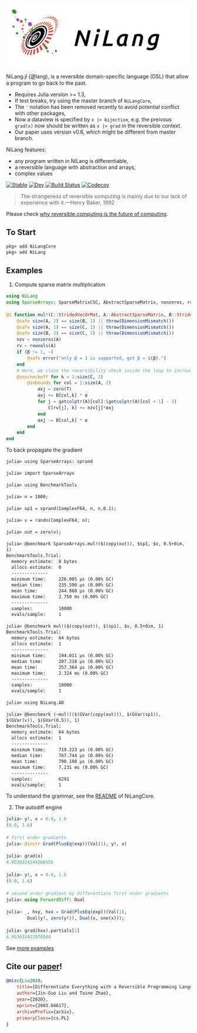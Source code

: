 
<img src="docs/src/asset/logo3.png" width=500px/>

NiLang.jl (逆lang), is a reversible domain-specific language (DSL) that allow a program to go back to the past.

* Requires Julia version >= 1.3,
* If test breaks, try using the master branch of `NiLangCore`,
* The `'` notation has been removed recently to avoid potential conflict with other packages,
* Now a dataview is specified by `x |> bijection`, e.g. the preivous `grad(x)` now should be written as `x |> grad` in the reversible context.
* Our paper uses version v0.6, which might be different from master branch.


NiLang features:

* any program written in NiLang is differentiable,
* a reversible language with abstraction and arrays,
* complex values

[![Stable](https://img.shields.io/badge/docs-stable-blue.svg)](https://GiggleLiu.github.io/NiLang.jl/stable)
[![Dev](https://img.shields.io/badge/docs-dev-blue.svg)](https://GiggleLiu.github.io/NiLang.jl/dev)
[![Build Status](https://travis-ci.com/GiggleLiu/NiLang.jl.svg?branch=master)](https://travis-ci.com/GiggleLiu/NiLang.jl)
[![Codecov](https://codecov.io/gh/GiggleLiu/NiLang.jl/branch/master/graph/badge.svg)](https://codecov.io/gh/GiggleLiu/NiLang.jl)

> The strangeness of reversible computing is mainly due to
> our lack of experience with it.—Henry Baker, 1992

Please check [why reversible computing is the future of computing](https://giggleliu.github.io/NiLang.jl/dev/why/).

## To Start
```
pkg> add NiLangCore
pkg> add NiLang
```

## Examples
1. Compute sparse matrix multiplication

```julia
using NiLang
using SparseArrays: SparseMatrixCSC, AbstractSparseMatrix, nonzeros, rowvals, getcolptr

@i function mul!(C::StridedVecOrMat, A::AbstractSparseMatrix, B::StridedVector{T}, α::Number, β::Number) where T
    @safe size(A, 2) == size(B, 1) || throw(DimensionMismatch())
    @safe size(A, 1) == size(C, 1) || throw(DimensionMismatch())
    @safe size(B, 2) == size(C, 2) || throw(DimensionMismatch())
    nzv ← nonzeros(A)
    rv ← rowvals(A)
    if (β != 1, ~)
        @safe error("only β = 1 is supported, got β = $(β).")
    end
    # Here, we close the reversibility check inside the loop to increase performance
    @invcheckoff for k = 1:size(C, 2)
        @inbounds for col = 1:size(A, 2)
            αxj ← zero(T)
            αxj += B[col,k] * α
            for j = getcolptr(A)[col]:(getcolptr(A)[col + 1] - 1)
                C[rv[j], k] += nzv[j]*αxj
            end
            αxj -= B[col,k] * α
        end
    end
end
```

To back propagate the gradient
```
julia> using SparseArrays: sprand

julia> import SparseArrays

julia> using BenchmarkTools

julia> n = 1000;

julia> sp1 = sprand(ComplexF64, n, n,0.1);

julia> v = randn(ComplexF64, n);

julia> out = zero(v);

julia> @benchmark SparseArrays.mul!($(copy(out)), $sp1, $v, 0.5+0im, 1)
BenchmarkTools.Trial: 
  memory estimate:  0 bytes
  allocs estimate:  0
  --------------
  minimum time:     226.005 μs (0.00% GC)
  median time:      235.590 μs (0.00% GC)
  mean time:        244.868 μs (0.00% GC)
  maximum time:     2.750 ms (0.00% GC)
  --------------
  samples:          10000
  evals/sample:     1

julia> @benchmark mul!($(copy(out)), $(sp1), $v, 0.5+0im, 1)
BenchmarkTools.Trial: 
  memory estimate:  64 bytes
  allocs estimate:  1
  --------------
  minimum time:     194.011 μs (0.00% GC)
  median time:      207.218 μs (0.00% GC)
  mean time:        257.364 μs (0.00% GC)
  maximum time:     2.324 ms (0.00% GC)
  --------------
  samples:          10000
  evals/sample:     1

julia> using NiLang.AD

julia> @benchmark (~mul!)($(GVar(copy(out))), $(GVar(sp1)), $(GVar(v)), $(GVar(0.5)), 1)
BenchmarkTools.Trial: 
  memory estimate:  64 bytes
  allocs estimate:  1
  --------------
  minimum time:     719.223 μs (0.00% GC)
  median time:      767.744 μs (0.00% GC)
  mean time:        790.198 μs (0.00% GC)
  maximum time:     7.231 ms (0.00% GC)
  --------------
  samples:          6291
  evals/sample:     1
```

To understand the grammar, see the [README](https://github.com/GiggleLiu/NiLangCore.jl) of NiLangCore.

2. The autodiff engine

```julia
julia> y!, x = 0.0, 1.6
(0.0, 1.6)

# first order gradients
julia> @instr Grad(PlusEq(exp))(Val(1), y!, x)

julia> grad(x)
4.9530324244260555

julia> y!, x = 0.0, 1.6
(0.0, 1.6)

# second order gradient by differentiate first order gradients
julia> using ForwardDiff: Dual

julia> _, hxy, hxx = Grad(PlusEq(exp))(Val(1), 
        Dual(y!, zero(y!)), Dual(x, one(x)));

julia> grad(hxx).partials[1]
4.953032423978584
```

See [more examples](examples/)

## Cite our [paper](https://arxiv.org/abs/2003.04617)!

```bibtex
@misc{Liu2020,
    title={Differentiate Everything with a Reversible Programming Language},
    author={Jin-Guo Liu and Taine Zhao},
    year={2020},
    eprint={2003.04617},
    archivePrefix={arXiv},
    primaryClass={cs.PL}
}
```
